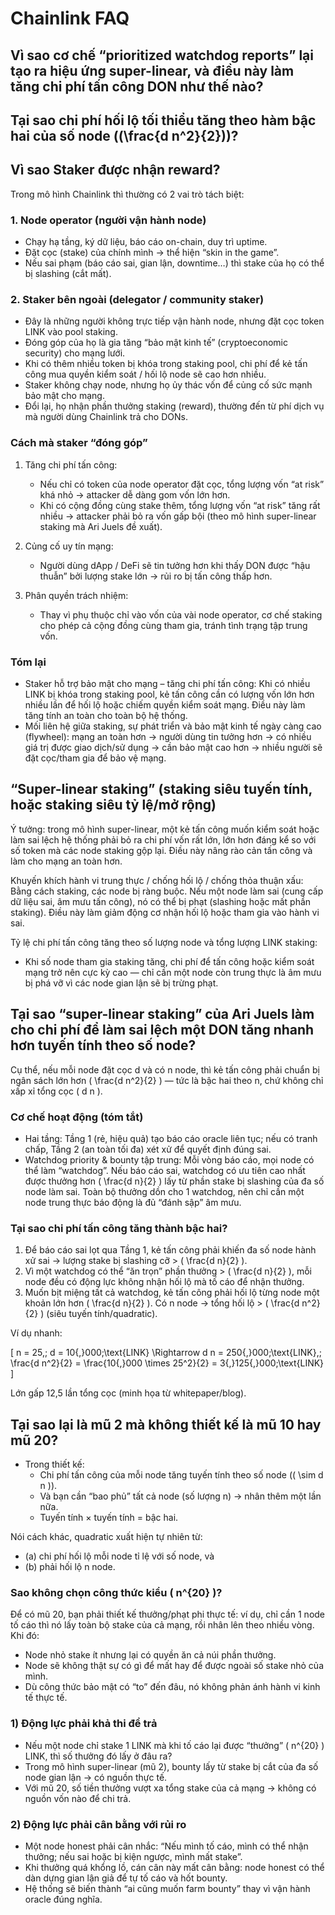 # Chainlink FAQ

## Vì sao cơ chế “prioritized watchdog reports” lại tạo ra hiệu ứng super-linear, và điều này làm tăng chi phí tấn công DON như thế nào?

## Tại sao chi phí hối lộ tối thiểu tăng theo hàm bậc hai của số node (\(\frac{d n^2}{2}\))?

## Vì sao Staker được nhận reward?

Trong mô hình Chainlink thì thường có 2 vai trò tách biệt:

### 1. Node operator (người vận hành node)

- Chạy hạ tầng, ký dữ liệu, báo cáo on-chain, duy trì uptime.
- Đặt cọc (stake) của chính mình → thể hiện “skin in the game”.
- Nếu sai phạm (báo cáo sai, gian lận, downtime…) thì stake của họ có thể bị slashing (cắt mất).

### 2. Staker bên ngoài (delegator / community staker)

- Đây là những người không trực tiếp vận hành node, nhưng đặt cọc token LINK vào pool staking.
- Đóng góp của họ là gia tăng “bảo mật kinh tế” (cryptoeconomic security) cho mạng lưới.
- Khi có thêm nhiều token bị khóa trong staking pool, chi phí để kẻ tấn công mua quyền kiểm soát / hối lộ node sẽ cao hơn nhiều.
- Staker không chạy node, nhưng họ ủy thác vốn để củng cố sức mạnh bảo mật cho mạng.
- Đổi lại, họ nhận phần thưởng staking (reward), thường đến từ phí dịch vụ mà người dùng Chainlink trả cho DONs.

### Cách mà staker “đóng góp”

1. Tăng chi phí tấn công:
   - Nếu chỉ có token của node operator đặt cọc, tổng lượng vốn “at risk” khá nhỏ → attacker dễ dàng gom vốn lớn hơn.
   - Khi có cộng đồng cùng stake thêm, tổng lượng vốn “at risk” tăng rất nhiều → attacker phải bỏ ra vốn gấp bội (theo mô hình super-linear staking mà Ari Juels đề xuất).

2. Củng cố uy tín mạng:
   - Người dùng dApp / DeFi sẽ tin tưởng hơn khi thấy DON được “hậu thuẫn” bởi lượng stake lớn → rủi ro bị tấn công thấp hơn.

3. Phân quyền trách nhiệm:
   - Thay vì phụ thuộc chỉ vào vốn của vài node operator, cơ chế staking cho phép cả cộng đồng cùng tham gia, tránh tình trạng tập trung vốn.

### Tóm lại

- Staker hỗ trợ bảo mật cho mạng – tăng chi phí tấn công: Khi có nhiều LINK bị khóa trong staking pool, kẻ tấn công cần có lượng vốn lớn hơn nhiều lần để hối lộ hoặc chiếm quyền kiểm soát mạng. Điều này làm tăng tính an toàn cho toàn bộ hệ thống.
- Mối liên hệ giữa staking, sự phát triển và bảo mật kinh tế ngày càng cao (flywheel): mạng an toàn hơn → người dùng tin tưởng hơn → có nhiều giá trị được giao dịch/sử dụng → cần bảo mật cao hơn → nhiều người sẽ đặt cọc/tham gia để bảo vệ mạng.

## “Super-linear staking” (staking siêu tuyến tính, hoặc staking siêu tỷ lệ/mở rộng)

Ý tưởng: trong mô hình super-linear, một kẻ tấn công muốn kiểm soát hoặc làm sai lệch hệ thống phải bỏ ra chi phí vốn rất lớn, lớn hơn đáng kể so với số token mà các node staking gộp lại. Điều này nâng rào cản tấn công và làm cho mạng an toàn hơn.

Khuyến khích hành vi trung thực / chống hối lộ / chống thỏa thuận xấu: Bằng cách staking, các node bị ràng buộc. Nếu một node làm sai (cung cấp dữ liệu sai, âm mưu tấn công), nó có thể bị phạt (slashing hoặc mất phần staking). Điều này làm giảm động cơ nhận hối lộ hoặc tham gia vào hành vi sai.

Tỷ lệ chi phí tấn công tăng theo số lượng node và tổng lượng LINK staking:

- Khi số node tham gia staking tăng, chi phí để tấn công hoặc kiểm soát mạng trở nên cực kỳ cao — chỉ cần một node còn trung thực là âm mưu bị phá vỡ vì các node gian lận sẽ bị trừng phạt.

## Tại sao “super-linear staking” của Ari Juels làm cho chi phí để làm sai lệch một DON tăng nhanh hơn tuyến tính theo số node?

Cụ thể, nếu mỗi node đặt cọc d và có n node, thì kẻ tấn công phải chuẩn bị ngân sách lớn hơn \( \frac{d n^2}{2} \) — tức là bậc hai theo n, chứ không chỉ xấp xỉ tổng cọc \( d n \).

### Cơ chế hoạt động (tóm tắt)

- Hai tầng: Tầng 1 (rẻ, hiệu quả) tạo báo cáo oracle liên tục; nếu có tranh chấp, Tầng 2 (an toàn tối đa) xét xử để quyết định đúng sai.
- Watchdog priority & bounty tập trung: Mỗi vòng báo cáo, mọi node có thể làm “watchdog”. Nếu báo cáo sai, watchdog có ưu tiên cao nhất được thưởng hơn \( \frac{d n}{2} \) lấy từ phần stake bị slashing của đa số node làm sai. Toàn bộ thưởng dồn cho 1 watchdog, nên chỉ cần một node trung thực báo động là đủ “đánh sập” âm mưu.

### Tại sao chi phí tấn công tăng thành bậc hai?

1. Để báo cáo sai lọt qua Tầng 1, kẻ tấn công phải khiến đa số node hành xử sai → lượng stake bị slashing cỡ > \( \frac{d n}{2} \).
2. Vì một watchdog có thể “ăn trọn” phần thưởng > \( \frac{d n}{2} \), mỗi node đều có động lực không nhận hối lộ mà tố cáo để nhận thưởng.
3. Muốn bịt miệng tất cả watchdog, kẻ tấn công phải hối lộ từng node một khoản lớn hơn \( \frac{d n}{2} \). Có n node → tổng hối lộ > \( \frac{d n^2}{2} \) (siêu tuyến tính/quadratic).

Ví dụ nhanh:

\[ n = 25,\; d = 10{,}000\;\text{LINK} \Rightarrow d n = 250{,}000\;\text{LINK},\; \frac{d n^2}{2} = \frac{10{,}000 \times 25^2}{2} = 3{,}125{,}000\;\text{LINK} \]

Lớn gấp 12,5 lần tổng cọc (minh họa từ whitepaper/blog).

## Tại sao lại là mũ 2 mà không thiết kế là mũ 10 hay mũ 20?

- Trong thiết kế:
  - Chi phí tấn công của mỗi node tăng tuyến tính theo số node (\( \sim d n \)).
  - Và bạn cần “bao phủ” tất cả node (số lượng n) → nhân thêm một lần nữa.
  - Tuyến tính × tuyến tính = bậc hai.

Nói cách khác, quadratic xuất hiện tự nhiên từ:

- (a) chi phí hối lộ mỗi node tỉ lệ với số node, và
- (b) phải hối lộ n node.

### Sao không chọn công thức kiểu \( n^{20} \)?

Để có mũ 20, bạn phải thiết kế thưởng/phạt phi thực tế: ví dụ, chỉ cần 1 node tố cáo thì nó lấy toàn bộ stake của cả mạng, rồi nhân lên theo nhiều vòng. Khi đó:

- Node nhỏ stake ít nhưng lại có quyền ăn cả núi phần thưởng.
- Node sẽ không thật sự có gì để mất hay để được ngoài số stake nhỏ của mình.
- Dù công thức bảo mật có “to” đến đâu, nó không phản ánh hành vi kinh tế thực tế.

### 1) Động lực phải khả thi để trả

- Nếu một node chỉ stake 1 LINK mà khi tố cáo lại được “thưởng” \( n^{20} \) LINK, thì số thưởng đó lấy ở đâu ra?
- Trong mô hình super-linear (mũ 2), bounty lấy từ stake bị cắt của đa số node gian lận → có nguồn thực tế.
- Với mũ 20, số tiền thưởng vượt xa tổng stake của cả mạng → không có nguồn vốn nào để chi trả.

### 2) Động lực phải cân bằng với rủi ro

- Một node honest phải cân nhắc: “Nếu mình tố cáo, mình có thể nhận thưởng; nếu sai hoặc bị kiện ngược, mình mất stake”.
- Khi thưởng quá khổng lồ, cán cân này mất cân bằng: node honest có thể dàn dựng gian lận giả để tự tố cáo và hốt bounty.
- Hệ thống sẽ biến thành “ai cũng muốn farm bounty” thay vì vận hành oracle đúng nghĩa.